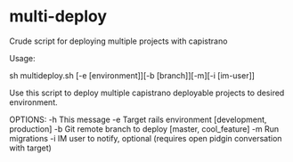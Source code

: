 multi-deploy
============

Crude script for deploying multiple projects with capistrano

Usage:

sh multideploy.sh [-e [environment]][-b [branch]][-m][-i [im-user]]

Use this script to deploy multiple capistrano deployable projects to desired environment.

OPTIONS:
  -h   This message
  -e   Target rails environment [development, production]
  -b   Git remote branch to deploy [master, cool_feature]
  -m   Run migrations
  -i   IM user to notify, optional (requires open pidgin conversation with target)